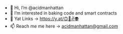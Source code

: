 - 👋 Hi, I’m @acidmanhattan
- 👀 I’m interested in baking code and smart contracts
- 🔗 Yat Links → https://y.at/🙃🗽✌️👽
- 📫 Reach me me here → acidmanhattan@gmail.com 

<!---
acidmanhattan/acidmanhattan is a ✨ special ✨ repository because its `README.md` (this file) appears on your GitHub profile.
You can click the Preview link to take a look at your changes.
--->
